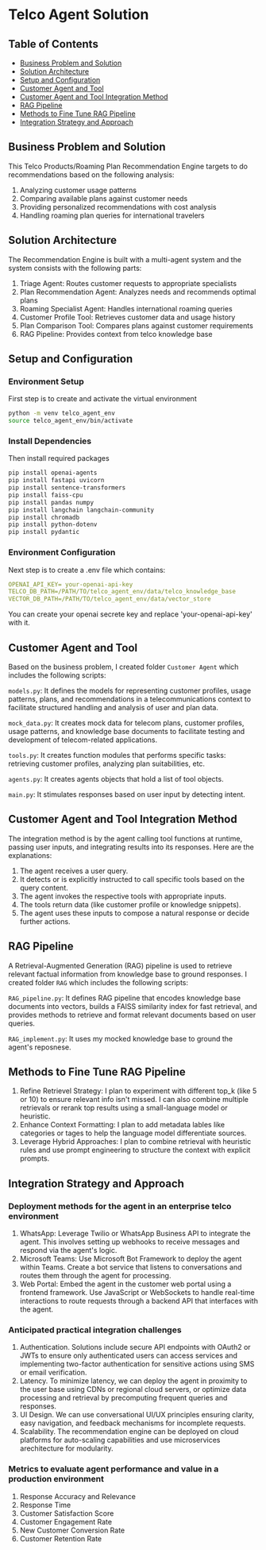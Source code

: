 # Telco Agent Solution
## Table of Contents
- [Business Problem and Solution](#business-problem-and-solution)
- [Solution Architecture](#solution-architecture)
- [Setup and Configuration](#setup-and-configuration)
- [Customer Agent and Tool](#customer-agent-and-tool)
- [Customer Agent and Tool Integration Method](#customer-agent-and-tool-integration-method)
- [RAG Pipeline](#rag-pipeline)
- [Methods to Fine Tune RAG Pipeline](#methods-to-fine-tune-rag-pipeline)
- [Integration Strategy and Approach](#integration-strategy-and-approach)

## Business Problem and Solution
This Telco Products/Roaming Plan Recommendation Engine targets to do recommendations based on the following analysis:
1. 	Analyzing customer usage patterns
2.	Comparing available plans against customer needs
3.	Providing personalized recommendations with cost analysis
4.	Handling roaming plan queries for international travelers

## Solution Architecture
The Recommendation Engine is built with a multi-agent system and the system consists with the following parts:
1.	Triage Agent: Routes customer requests to appropriate specialists
2.	Plan Recommendation Agent: Analyzes needs and recommends optimal plans
3.	Roaming Specialist Agent: Handles international roaming queries
4.	Customer Profile Tool: Retrieves customer data and usage history
5.	Plan Comparison Tool: Compares plans against customer requirements
6.	RAG Pipeline: Provides context from telco knowledge base

## Setup and Configuration

### Environment Setup
First step is to create and activate the virtual environment
```bash
python -m venv telco_agent_env
source telco_agent_env/bin/activate
```
### Install Dependencies
Then install required packages
```bash
pip install openai-agents
pip install fastapi uvicorn
pip install sentence-transformers
pip install faiss-cpu
pip install pandas numpy
pip install langchain langchain-community
pip install chromadb
pip install python-dotenv
pip install pydantic
```
### Environment Configuration
Next step is to create a .env file which contains:
```YAML
OPENAI_API_KEY= your-openai-api-key
TELCO_DB_PATH=/PATH/TO/telco_agent_env/data/telco_knowledge_base
VECTOR_DB_PATH=/PATH/TO/telco_agent_env/data/vector_store
```
You can create your openai secrete key and replace 'your-openai-api-key' with it.

## Customer Agent and Tool
Based on the business problem, I created folder ``Customer Agent`` which includes the following scripts:

``models.py``: It defines the models for representing customer profiles, usage patterns, plans, and recommendations in a telecommunications context to facilitate structured handling and analysis of user and plan data.

``mock_data.py``: It creates mock data for telecom plans, customer profiles, usage patterns, and knowledge base documents to facilitate testing and development of telecom-related applications.

``tools.py``: It creates function modules that performs specific tasks: retrieving customer profiles, analyzing plan suitabilities, etc.

``agents.py``: It creates agents objects that hold a list of tool objects.

``main.py``: It stimulates responses based on user input by detecting intent.

## Customer Agent and Tool Integration Method
The integration method is by the agent calling tool functions at runtime, passing user inputs, and integrating results into its responses. Here are the explanations:
1. The agent receives a user query.
2. It detects or is explicitly instructed to call specific tools based on the query content.
3. The agent invokes the respective tools with appropriate inputs.
4. The tools return data (like customer profile or knowledge snippets).
5. The agent uses these inputs to compose a natural response or decide further actions.

## RAG Pipeline
A Retrieval-Augmented Generation (RAG)  pipeline is used to retrieve relevant factual information from knowledge base to ground responses. I created folder ``RAG`` which includes the following scripts:

``RAG_pipeline.py``: It defines RAG pipeline that encodes knowledge base documents into vectors, builds a FAISS similarity index for fast retrieval, and provides methods to retrieve and format relevant documents based on user queries.

``RAG_implement.py``: It uses my mocked knowledge base to ground the agent's reposnese.

## Methods to Fine Tune RAG Pipeline 
1. Refine Retrievel Strategy: I plan to experiment with different top_k (like 5 or 10) to ensure relevant info isn't missed. I can also combine multiple retrievals or rerank top results using a small-language model or heuristic.
2. Enhance Context Formatting: I plan to add metadata lables like categories or tages to help the language model differentiate sources.
3. Leverage Hybrid Approaches: I plan to combine retrieval with heuristic rules and use prompt engineering to structure the context with explicit prompts.

## Integration Strategy and Approach
### Deployment methods for the agent in an enterprise telco environment
1. WhatsApp: Leverage Twilio or WhatsApp Business API to integrate the agent. This involves setting up webhooks to receive messages and respond via the agent's logic.
2. Microsoft Teams: Use Microsoft Bot Framework to deploy the agent within Teams. Create a bot service that listens to conversations and routes them through the agent for processing.
3. Web Portal: Embed the agent in the customer web portal using a frontend framework. Use JavaScript or WebSockets to handle real-time interactions to route requests through a backend API that interfaces with the agent.

### Anticipated practical integration challenges
1. Authentication. Solutions include secure API endpoints with OAuth2 or JWTs to ensure only authenticated users can access services and implementing two-factor authentication for sensitive actions using SMS or email verification.
2. Latency. To minimize latency, we can deploy the agent in proximity to the user base using CDNs or regional cloud servers, or optimize data processing and retrieval by precomputing frequent queries and responses.
3. UI Design. We can use conversational UI/UX principles ensuring clarity, easy navigation, and feedback mechanisms for incomplete requests.
4. Scalability. The recommendation engine can be deployed on cloud platforms for auto-scaling capabilities and use microservices arechitecture for modularity.

### Metrics to evaluate agent performance and value in a production environment
1. Response Accuracy and Relevance
2. Response Time
3. Customer Satisfaction Score
4. Customer Engagement Rate
5. New Customer Conversion Rate
6. Customer Retention Rate

